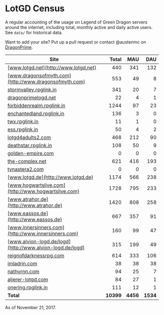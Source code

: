 # LotGD Census
A regular accounting of the usage on Legend of Green Dragon servers around the internet, including total, monthly active and daily active users. See `data/` for historical data.

Want to add your site? Put up a pull request or contact @austenmc on [DragonPrime](http://dragonprime.net).


Site | Total | MAU | DAU
--- | ---:| ---:| ---:
[www.lotgd.net](http://www.lotgd.net)|440|341|132
[www.dragonsofmyth.com](http://www.dragonsofmyth.com)|553|49|8
[stormvalley.rpglink.in](http://stormvalley.rpglink.in)|341|20|7
[dragonprimelogd.net](http://dragonprimelogd.net)|22|4|1
[forbiddenrealm.rpglink.in](http://forbiddenrealm.rpglink.in)|1244|97|23
[enchantedland.rpglink.in](http://enchantedland.rpglink.in)|136|3|0
[twx.rpglink.in](http://twx.rpglink.in)|11|1|0
[ess.rpglink.in](http://ess.rpglink.in)|50|4|2
[lotgd4adults2.com](http://lotgd4adults2.com)|468|212|90
[deathstar.rpglink.in](http://deathstar.rpglink.in)|108|50|9
[golden-empire.com](http://golden-empire.com)|0|0|0
[the-complex.net](http://the-complex.net)|621|416|193
[tynastera2.com](http://tynastera2.com)|0|0|0
[www.lotgd.de](http://www.lotgd.de)|1174|566|238
[www.hogwartslive.com](http://www.hogwartslive.com)|1728|795|233
[www.atrahor.de](http://www.atrahor.de)|1420|808|258
[www.eassos.de](http://www.eassos.de)|667|357|91
[www.innersinners.com](http://www.innersinners.com)|160|99|47
[www.alvion-logd.de/logd](http://www.alvion-logd.de/logd)|315|199|49
[reignofdarknessrpg.com](http://reignofdarknessrpg.com)|614|333|106
[imladrin.com](http://imladrin.com)|38|38|38
[nathyrnn.com](http://nathyrnn.com)|94|25|7
[aljerer-lotgd.com](http://aljerer-lotgd.com)|84|27|1
[onering.rpglink.in](http://onering.rpglink.in)|111|12|1
**Total**|**10399**|**4456**|**1534**

As of November 21, 2017.
